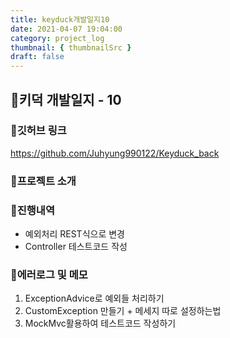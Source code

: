 ```yaml
---
title: keyduck개발일지10
date: 2021-04-07 19:04:00
category: project_log
thumbnail: { thumbnailSrc }
draft: false
---
```


## 🌟키덕 개발일지 - 10

### 🎯깃허브 링크 
https://github.com/Juhyung990122/Keyduck_back

### 🎯프로젝트 소개

### 🎯진행내역
- 예외처리 REST식으로 변경
- Controller 테스트코드 작성

### 🎯에러로그 및 메모
1. ExceptionAdvice로 예외들 처리하기
2. CustomException 만들기 + 메세지 따로 설정하는법
3. MockMvc활용하여 테스트코드 작성하기



